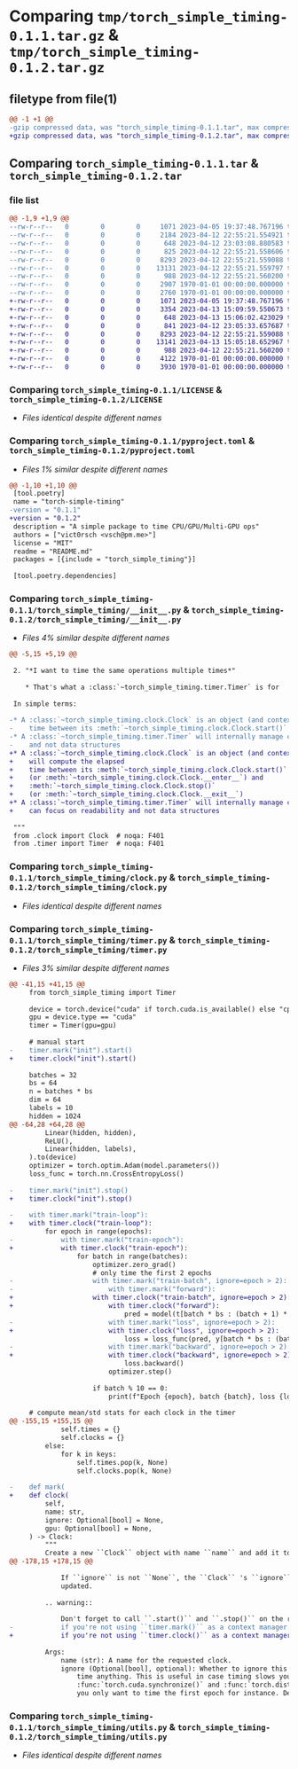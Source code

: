 # Comparing `tmp/torch_simple_timing-0.1.1.tar.gz` & `tmp/torch_simple_timing-0.1.2.tar.gz`

## filetype from file(1)

```diff
@@ -1 +1 @@
-gzip compressed data, was "torch_simple_timing-0.1.1.tar", max compression
+gzip compressed data, was "torch_simple_timing-0.1.2.tar", max compression
```

## Comparing `torch_simple_timing-0.1.1.tar` & `torch_simple_timing-0.1.2.tar`

### file list

```diff
@@ -1,9 +1,9 @@
--rw-r--r--   0        0        0     1071 2023-04-05 19:37:48.767196 torch_simple_timing-0.1.1/LICENSE
--rw-r--r--   0        0        0     2184 2023-04-12 22:55:21.554921 torch_simple_timing-0.1.1/README.md
--rw-r--r--   0        0        0      648 2023-04-12 23:03:08.880583 torch_simple_timing-0.1.1/pyproject.toml
--rw-r--r--   0        0        0      825 2023-04-12 22:55:21.558606 torch_simple_timing-0.1.1/torch_simple_timing/__init__.py
--rw-r--r--   0        0        0     8293 2023-04-12 22:55:21.559088 torch_simple_timing-0.1.1/torch_simple_timing/clock.py
--rw-r--r--   0        0        0    13131 2023-04-12 22:55:21.559797 torch_simple_timing-0.1.1/torch_simple_timing/timer.py
--rw-r--r--   0        0        0      988 2023-04-12 22:55:21.560200 torch_simple_timing-0.1.1/torch_simple_timing/utils.py
--rw-r--r--   0        0        0     2907 1970-01-01 00:00:00.000000 torch_simple_timing-0.1.1/setup.py
--rw-r--r--   0        0        0     2760 1970-01-01 00:00:00.000000 torch_simple_timing-0.1.1/PKG-INFO
+-rw-r--r--   0        0        0     1071 2023-04-05 19:37:48.767196 torch_simple_timing-0.1.2/LICENSE
+-rw-r--r--   0        0        0     3354 2023-04-13 15:09:59.550673 torch_simple_timing-0.1.2/README.md
+-rw-r--r--   0        0        0      648 2023-04-13 15:06:02.423029 torch_simple_timing-0.1.2/pyproject.toml
+-rw-r--r--   0        0        0      841 2023-04-12 23:05:33.657687 torch_simple_timing-0.1.2/torch_simple_timing/__init__.py
+-rw-r--r--   0        0        0     8293 2023-04-12 22:55:21.559088 torch_simple_timing-0.1.2/torch_simple_timing/clock.py
+-rw-r--r--   0        0        0    13141 2023-04-13 15:05:18.652967 torch_simple_timing-0.1.2/torch_simple_timing/timer.py
+-rw-r--r--   0        0        0      988 2023-04-12 22:55:21.560200 torch_simple_timing-0.1.2/torch_simple_timing/utils.py
+-rw-r--r--   0        0        0     4122 1970-01-01 00:00:00.000000 torch_simple_timing-0.1.2/setup.py
+-rw-r--r--   0        0        0     3930 1970-01-01 00:00:00.000000 torch_simple_timing-0.1.2/PKG-INFO
```

### Comparing `torch_simple_timing-0.1.1/LICENSE` & `torch_simple_timing-0.1.2/LICENSE`

 * *Files identical despite different names*

### Comparing `torch_simple_timing-0.1.1/pyproject.toml` & `torch_simple_timing-0.1.2/pyproject.toml`

 * *Files 1% similar despite different names*

```diff
@@ -1,10 +1,10 @@
 [tool.poetry]
 name = "torch-simple-timing"
-version = "0.1.1"
+version = "0.1.2"
 description = "A simple package to time CPU/GPU/Multi-GPU ops"
 authors = ["vict0rsch <vsch@pm.me>"]
 license = "MIT"
 readme = "README.md"
 packages = [{include = "torch_simple_timing"}]
 
 [tool.poetry.dependencies]
```

### Comparing `torch_simple_timing-0.1.1/torch_simple_timing/__init__.py` & `torch_simple_timing-0.1.2/torch_simple_timing/__init__.py`

 * *Files 4% similar despite different names*

```diff
@@ -5,15 +5,19 @@
 
 2. "*I want to time the same operations multiple times*"
 
    * That's what a :class:`~torch_simple_timing.timer.Timer` is for
 
 In simple terms:
 
-* A :class:`~torch_simple_timing.clock.Clock` is an object (and context-manager) that will compute the elapsed
-    time between its :meth:`~torch_simple_timing.clock.Clock.start()` (or :meth:`~torch_simple_timing.clock.Clock.__enter__`) and :meth:`~torch_simple_timing.clock.Clock.stop()` (or :meth:`~torch_simple_timing.clock.Clock.__exit__`)
-* A :class:`~torch_simple_timing.timer.Timer` will internally manage clocks so that you can focus on readability
-    and not data structures
+* A :class:`~torch_simple_timing.clock.Clock` is an object (and context-manager) that
+    will compute the elapsed
+    time between its :meth:`~torch_simple_timing.clock.Clock.start()`
+    (or :meth:`~torch_simple_timing.clock.Clock.__enter__`) and
+    :meth:`~torch_simple_timing.clock.Clock.stop()`
+    (or :meth:`~torch_simple_timing.clock.Clock.__exit__`)
+* A :class:`~torch_simple_timing.timer.Timer` will internally manage clocks so that you
+    can focus on readability and not data structures
 
 """
 from .clock import Clock  # noqa: F401
 from .timer import Timer  # noqa: F401
```

### Comparing `torch_simple_timing-0.1.1/torch_simple_timing/clock.py` & `torch_simple_timing-0.1.2/torch_simple_timing/clock.py`

 * *Files identical despite different names*

### Comparing `torch_simple_timing-0.1.1/torch_simple_timing/timer.py` & `torch_simple_timing-0.1.2/torch_simple_timing/timer.py`

 * *Files 3% similar despite different names*

```diff
@@ -41,15 +41,15 @@
     from torch_simple_timing import Timer
 
     device = torch.device("cuda" if torch.cuda.is_available() else "cpu")
     gpu = device.type == "cuda"
     timer = Timer(gpu=gpu)
 
     # manual start
-    timer.mark("init").start()
+    timer.clock("init").start()
 
     batches = 32
     bs = 64
     n = batches * bs
     dim = 64
     labels = 10
     hidden = 1024
@@ -64,28 +64,28 @@
         Linear(hidden, hidden),
         ReLU(),
         Linear(hidden, labels),
     ).to(device)
     optimizer = torch.optim.Adam(model.parameters())
     loss_func = torch.nn.CrossEntropyLoss()
 
-    timer.mark("init").stop()
+    timer.clock("init").stop()
 
-    with timer.mark("train-loop"):
+    with timer.clock("train-loop"):
         for epoch in range(epochs):
-            with timer.mark("train-epoch"):
+            with timer.clock("train-epoch"):
                 for batch in range(batches):
                     optimizer.zero_grad()
                     # only time the first 2 epochs
-                    with timer.mark("train-batch", ignore=epoch > 2):
-                        with timer.mark("forward"):
+                    with timer.clock("train-batch", ignore=epoch > 2):
+                        with timer.clock("forward"):
                             pred = model(t[batch * bs : (batch + 1) * bs])
-                        with timer.mark("loss", ignore=epoch > 2):
+                        with timer.clock("loss", ignore=epoch > 2):
                             loss = loss_func(pred, y[batch * bs : (batch + 1) * bs])
-                        with timer.mark("backward", ignore=epoch > 2):
+                        with timer.clock("backward", ignore=epoch > 2):
                             loss.backward()
                         optimizer.step()
 
                     if batch % 10 == 0:
                         print(f"Epoch {epoch}, batch {batch}, loss {loss.item():.3f}")
 
     # compute mean/std stats for each clock in the timer
@@ -155,15 +155,15 @@
             self.times = {}
             self.clocks = {}
         else:
             for k in keys:
                 self.times.pop(k, None)
                 self.clocks.pop(k, None)
 
-    def mark(
+    def clock(
         self,
         name: str,
         ignore: Optional[bool] = None,
         gpu: Optional[bool] = None,
     ) -> Clock:
         """
         Create a new ``Clock`` object with name ``name`` and add it to the ``Timer``.
@@ -178,15 +178,15 @@
 
             If ``ignore`` is not ``None``, the ``Clock`` 's ``ignore`` attribute will be
             updated.
 
         .. warning::
 
             Don't forget to call ``.start()`` and ``.stop()`` on the returned ``Clock``
-            if you're not using ``timer.mark()`` as a context manager.
+            if you're not using ``timer.clock()`` as a context manager.
 
         Args:
             name (str): A name for the requested clock.
             ignore (Optional[bool], optional): Whether to ignore this clock and don't
                 time anything. This is useful in case timing slows you down (because of
                 :func:`torch.cuda.synchronize()` and :func:`torch.distributed.barrier()`) and
                 you only want to time the first epoch for instance. Defaults to
```

### Comparing `torch_simple_timing-0.1.1/torch_simple_timing/utils.py` & `torch_simple_timing-0.1.2/torch_simple_timing/utils.py`

 * *Files identical despite different names*

